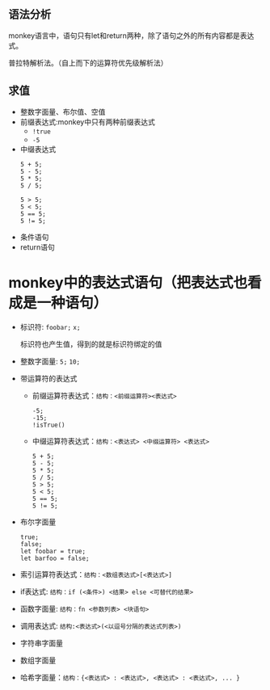 

## 语法分析

monkey语言中，语句只有let和return两种，除了语句之外的所有内容都是表达式。

普拉特解析法。（自上而下的运算符优先级解析法）


## 求值
- 整数字面量、布尔值、空值
- 前缀表达式:monkey中只有两种前缀表达式
  - `!true`
  - `-5`
- 中缀表达式
  ```
  5 + 5;
  5 - 5;
  5 * 5;
  5 / 5;
  
  5 > 5;
  5 < 5;
  5 == 5;
  5 != 5;
  ```
- 条件语句
- return语句

# monkey中的表达式语句（把表达式也看成是一种语句）

- 标识符: `foobar;` `x;`

   标识符也产生值，得到的就是标识符绑定的值 

- 整数字面量: `5;` `10;`
- 带运算符的表达式
  - 前缀运算符表达式：`结构：<前缀运算符><表达式>`
    ```
    -5;
    -15;
    !isTrue()
    ```
  - 中缀运算符表达式：`结构：<表达式> <中缀运算符> <表达式>`
    ```
    5 + 5;
    5 - 5;
    5 * 5;
    5 / 5;
    5 > 5;
    5 < 5;
    5 == 5;
    5 != 5;
    ```
- 布尔字面量
  ```
  true;
  false;
  let foobar = true;
  let barfoo = false;
  ```
- 索引运算符表达式：`结构：<数组表达式>[<表达式>]`  
- if表达式: `结构：if (<条件>) <结果> else <可替代的结果>`
- 函数字面量: `结构：fn <参数列表> <块语句>`
- 调用表达式: `结构:<表达式>(<以逗号分隔的表达式列表>)`
- 字符串字面量
- 数组字面量
- 哈希字面量：`结构：{<表达式> : <表达式>, <表达式> : <表达式>, ... }`
    

